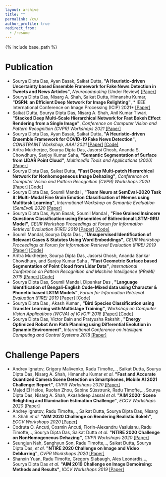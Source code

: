 ```yaml
---
layout: archive
title: ""
permalink: /cv/
author_profile: true
redirect_from:
  - /resume
---
```


{% include base_path %}

Publication
======
* Sourya Dipta Das, Ayan Basak, Saikat Dutta, **"A Heuristic-driven Uncertainty based Ensemble Framework for Fake News Detection in Tweets and News Articles"**, *Neurocomputing* (Under Review)  [[Paper]](https://arxiv.org/abs/2104.01791)
* Sourya Dipta Das, Nisarg A. Shah, Saikat Dutta, Himanshu Kumar, **"DSRN: an Efficient Deep Network for Image Relighting"**, * IEEE International Conference on Image Processing (ICIP) 2021*  [[Paper]](https://arxiv.org/abs/2102.09242) 
* Saikat Dutta, Sourya Dipta Das, Nisarg A. Shah, Anil Kumar Tiwari, **"Stacked Deep Multi-Scale Hierarchical Network for Fast Bokeh Effect Rendering from a Single Image"**, *Conference on Computer Vision and Pattern Recognition (CVPR) Workshops 2021*  [[Paper]](https://arxiv.org/abs/2105.07174) 
* Sourya Dipta Das, Ayan Basak, Saikat Dutta, **"A Heuristic-driven Ensemble Framework for COVID-19 Fake News Detection"**, *CONSTRAINT Workshop, AAAI 2021*  [[Paper]](https://arxiv.org/abs/2101.03545) [[Code]](https://github.com/diptamath/covid_fake_news)
* Aritra Mukherjee, Sourya Dipta Das, Jasorsi Ghosh, Ananda S. Chowdhury, Sanjoy Kumar Saha, **"Semantic Segmentation of Surface from LIDAR Point Cloud"**, *Multimedia Tools and Applications (2020)*  [[Paper]](https://link.springer.com/article/10.1007/s11042-020-09841-2)
* Sourya Dipta Das, Saikat Dutta, **"Fast Deep Multi-patch Hierarchical Network for Nonhomogeneous Image Dehazing"**, *Conference on Computer Vision and Pattern Recognition (CVPR) Workshops 2020*  [[Paper]](https://ieeexplore.ieee.org/document/9150593)  [[Code]](https://github.com/diptamath/Nonhomogeneous_Image_Dehazing)
* Sourya Dipta Das, Soumil Mandal , **"Team Neuro at SemEval-2020 Task 8: Multi-Modal Fine Grain Emotion Classification of Memes using Multitask Learning"**, *International Workshop on Semantic Evaluation (SemEval) 2020*  [[Paper]](https://arxiv.org/abs/2005.10915) 
* Sourya Dipta Das, Ayan Basak, Soumil Mandal , **"Fine Grained Insincere Questions Classification using Ensembles of Bidirectional LSTM-GRU Model"**, *CEUR Workshop Proceedings at Forum for Information Retrieval Evaluation (FIRE) 2019*  [[Paper]](https://drive.google.com/file/d/1ExnulspT1sOJr3XUkQuTDkoQjnv6dUeJ/view?usp=sharing)  [[Code]](https://github.com/diptamath/CIQ-Challenge)    
* Soumil Mandal, Sourya Dipta Das , **"Unsupervised Identification of Relevant Cases \& Statutes Using Word Embeddings"**, *CEUR Workshop Proceedings at Forum for Information Retrieval Evaluation (FIRE) 2019*  [[Paper]](https://drive.google.com/file/d/1-XZ4RxTCkNDMcrJX3jASPDv8CfQpZg-A/view?usp=sharing)  [[Code]](https://github.com/diptamath/ailacomp)
* Aritra Mukherjee, Sourya Dipta Das, Jasorsi Ghosh, Ananda Sankar Chowdhury, and Sanjoy Kumar Saha , **"Fast Geometric Surface based Segmentation of Point Cloud from Lidar Data"**, *International Conference on Pattern Recognition and Machine Intelligence (PReMI) 2019*  [[Paper]](https://drive.google.com/file/d/19Lh2aA5nidJ-Jq8KQCronyLH9ET0pzJP/view?usp=sharing)  [[Code]](https://github.com/diptamath/GDE3DPC)
* Sourya Dipta Das, Soumil Mandal, Dipankar Das , **"Language Identification of Bengali-English Code-Mixed data using Character \& Phonetic based LSTM Models"**, *Forum for Information Retrieval Evaluation (FIRE) 2019*  [[Paper]](https://dl.acm.org/doi/10.1145/3368567.3368578)  [[Code]](https://github.com/diptamath/Language-Identification-of-Bengali-English-Code-Mixed-data-using-LSTM)
* Sourya Dipta Das , Akash Kumar , **"Bird Species Classification using Transfer Learning with Multistage Training"**, *Workshop on Computer Vision Applications (WCVA) of  ICVGIP 2018*  [[Paper]](https://arxiv.org/abs/1810.04250) [[Code]](https://github.com/diptamath/bird-species-classification)
* Sourya Dipta Das, Victor Bain and Pratyusha Rakshit , **"Energy Optimized Robot Arm Path Planning using Differential Evolution in Dynamic Environment"**, *International Conference on Intelligent Computing and Control Systems 2018*  [[Paper]](https://arxiv.org/abs/1806.08916)

Challenge Papers
======
* Andrey Ignatov, Grigory Malivenko, Radu Timofte,.., Saikat Dutta, Sourya Dipta Das, Nisarg A. Shah, Himanshu Kumar *et al.* **"Fast and Accurate Quantized Camera Scene Detection on Smartphones, Mobile AI 2021 Challenge: Report"**, *CVPR Workshops 2020*  [[Paper]](https://arxiv.org/abs/2105.08819)
* Majed El Helou, Ruofan Zhou, Sabine Süsstrunk, Radu Timofte,.., Sourya Dipta Das, Nisarg A. Shah, Akashdeep Jassal *et al.* **"AIM 2020: Scene Relighting and Illumination Estimation Challenge"**, *ECCV Workshops 2020*  [[Paper]](https://arxiv.org/abs/2009.12798)
* Andrey Ignatov, Radu Timofte,.., Saikat Dutta, Sourya Dipta Das, Nisarg A. Shah *et al.* **"AIM 2020 Challenge on Rendering Realistic Bokeh"**, *ECCV Workshops 2020*  [[Paper]](https://arxiv.org/abs/2011.04988)
* Codruta O. Ancuti, Cosmin Ancuti, Florin-Alexandru Vasluianu, Radu Timofte,.., Sourya Dipta Das,  Saikat Dutta *et al.* **"NTIRE 2020 Challenge on NonHomogeneous Dehazing"**, *CVPR Workshops 2020*  [[Paper]](https://arxiv.org/abs/2005.03457)
* Seungjun Nah, Sanghyun Son, Radu Timofte,.., Saikat Dutta, Sourya Dipta Das, *et al.* **"NTIRE 2020 Challenge on Image and Video Deblurring"**, *CVPR Workshops 2020*  [[Paper]](https://arxiv.org/abs/2005.01244)
* Shanxin Yuan, Radu Timofte, Gregory Slabaugh, Ales Leonardis,.., Sourya Dipta Das *et al.* **"AIM 2019 Challenge on Image Demoireing: Methods and Results"**, *ICCV Workshops 2019*  [[Paper]](https://arxiv.org/abs/1911.03461)
